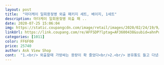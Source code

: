 ```yaml
---
layout: post 
title:  "마더케이 일회용젖병 외출 패키지 세트, 베이지, 1세트" 
description: 마더케이 일회용젖병 외출 패 ..
date: 2020-07-25 15:06:04 
img: https://static.coupangcdn.com/image/retail/images/2020/02/24/19/9/79da7d36-2202-44fe-b526-3d45e53731c1.jpg 
linkUrl: https://link.coupang.com/re/AFFSDP?lptag=AF3600438&subid=ahnPublicAsk&pageKey=1295470611&itemId=2307721449&vendorItemId=70304555277&traceid=V0-113-bece3b7cf2900330 
categories: [1011] 
color: FF6F00 
price: 25740 
author: Ask View Shop 
cont:  "1.<br/> 외출할때 가방싸는 용량이 확 줄었다<br/>2.<br/> 분유통도 들고 다녔는데, 분유팩에 넣어서 다닐 수 있음<br/>3.<br/> 분유팩에 온도확인도 가능함<br/>4.<br/> 젖꼭지는 호환제품이 있어서 집에 쓰던거랑 호환함<br/>5.<br/> 나중에 브랜드의 다른제품들에 스크류도 호환됨<br/>5.<br/> 젖꼭지 케이스는 추가구매해서 여러개까지 가능해서 젖병 여러개를 가지고 다니는거나 다름없음<br/>60일 아기가 혀차는 소리가 심하고 꿀꺽소리도 많이 나는게 공기를 많이 먹어서 구매했어요.<br/><br/>■ 구매가격 25,740원<br/>■ 구매시기  2020.<br/>7.<br/>17<br/>구매동기는? 1주일에 한번 친정집에 매주가고 있어서 외출이 많아서 구매하게 됨<br/>매우 편리합니다^^<br/>스크류(꼭지 끼우는 링)가 2개고 스크류 담는통은 젖꼭지를 결합해서 보관가능해요.<br/> 편리하고 위생적이예요.<br/><br/>아기와 처음으로 장거리 시골가기를 준비하면서 구매했어요.<br/> 액상분유가 편하다고 해서 구매했다가 아기가 거부하면 어쩌지하는 걱정에 거부할땐 원래먹던 분유를 그대로 타주면 좋아하겠다 싶어서 급히 준비했어요.<br/> 예비용으로 추가준비한거 였는데 더 잘썼어요.<br/> 액상분유도 잘먹긴 했지만 삼일치 액상분유는 부피도무게도 만만치 않더라고요.<br/> 액상분유는 이동시 야외에 있었을 때만 편하게 마셨고요 대부분 마더케이 일회용 젖병으로 사용했어요.<br/> 젖꼭지는 원래먹던 더블하트 젖꼭지로 끼워 썼어요.<br/> 비닐이 이중 지퍼팩이라 분유통 함께 안가지고 다니고 안전하게 바로 비닐팩에 소분해 담아 젖병에 끼워 사용 가능해요.<br/> 고온 저온 적정온도 온도변화도 확인해줘서 좋아요.<br/> 너무 편해서 집에서도 마더케이 일회용 젖병으로 쓰고 싶어요<br/>앞으로 아이가 커서 여행을 가거나 장거리 외출이 있을때는 진짜 딱 좋음<br/>이제품은 여행갈때 가장 좋았어요.<br/> 외출시도 물론이고요.<br/><br/>일회용 젖병 비닐에 공기를 쫙빼고 먹이니 공기를 덜 먹는것같아요.<br/><br/>젖꼭지는 더블하트 끼워썼고요.<br/><br/>젖병비닐은 지퍼백이라 외출시 좋아요.<br/> 여기 제품중에 지퍼백 아닌것도 있는데 이건 가성비 좋아서 집에서 씁니다.<br/><br/>지금은 젖병비닐팩이 아까워서 자주 사용안하지만 !<br/>첫째때도 잘썼는데 이 구성 넘 좋아요!!<br/>첫째땐 스크류통이 있는지도 모르고 썼네요ㅎ<br/>" 
---
```

